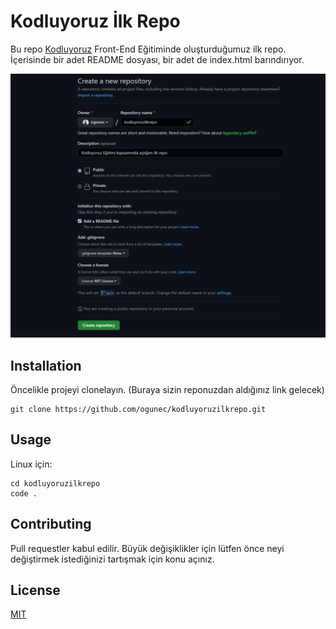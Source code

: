 # Kodluyoruz İlk Repo

 Bu repo [Kodluyoruz](https://www.kodluyoruz.org/) Front-End Eğitiminde oluşturduğumuz ilk repo. İçerisinde bir adet README dosyası, bir adet de index.html barındırıyor. 

![github](pictures/github_repo.png)

## Installation

 Öncelikle projeyi clonelayın. (Buraya sizin reponuzdan aldığınız link gelecek)
```
git clone https://github.com/ogunec/kodluyoruzilkrepo.git
```
## Usage
 Linux için:
```
cd kodluyoruzilkrepo
code .
```
## Contributing 
 Pull requestler kabul edilir. Büyük değişiklikler için lütfen önce neyi değiştirmek istediğinizi tartışmak için konu açınız. 
## License 
[MIT](https://choosealicense.com/licenses/mit/)
